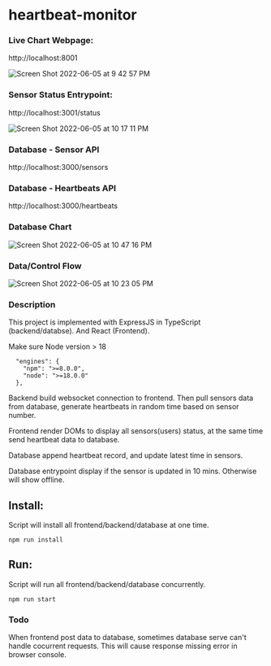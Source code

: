 # heartbeat-monitor

### Live Chart Webpage:
http://localhost:8001

![Screen Shot 2022-06-05 at 9 42 57 PM](https://user-images.githubusercontent.com/2637636/172082932-45416286-571d-4b02-9dc4-a3c0ee5843b1.jpg)

### Sensor Status Entrypoint:
http://localhost:3001/status

![Screen Shot 2022-06-05 at 10 17 11 PM](https://user-images.githubusercontent.com/2637636/172083776-cd091aa0-4e1e-4199-a429-ec1d2fad45a6.jpg)

### Database - Sensor API
http://localhost:3000/sensors

### Database - Heartbeats API
http://localhost:3000/heartbeats

### Database Chart
![Screen Shot 2022-06-05 at 10 47 16 PM](https://user-images.githubusercontent.com/2637636/172086084-355e6ef4-fa2c-4226-ad1d-2368075e2472.jpg)

### Data/Control Flow
![Screen Shot 2022-06-05 at 10 23 05 PM](https://user-images.githubusercontent.com/2637636/172084163-ce40b861-2ce5-4c67-a736-ab7591c4074d.jpg)


### Description

This project is implemented with ExpressJS in TypeScript (backend/databse).
And React (Frontend).

Make sure Node version > 18
```
  "engines": {
    "npm": ">=8.0.0",
    "node": ">=18.0.0"
  },
```


Backend build websocket connection to frontend.
Then pull sensors data from database, generate heartbeats in random time based on sensor number.

Frontend render DOMs to display all sensors(users) status, at the same time send heartbeat data to database.

Database append heartbeat record, and update latest time in sensors.

Database entrypoint display if the sensor is updated in 10 mins. Otherwise will show offline.


## Install:

Script will install all frontend/backend/database at one time.
```
npm run install
```
## Run:

Script will run all frontend/backend/database concurrently.
```
npm run start
```

### Todo

When frontend post data to database, sometimes database serve can't handle cocurrent requests. 
This will cause response missing error in browser console.
